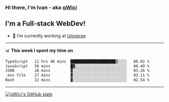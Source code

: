 ### Hi there, I'm Ivan - aka [qWici][website]

## I'm a Full-stack WebDev!
- 🔭 I’m currently working at [Universe][universe]

---

📊 **This week I spent my time on**
<!--START_SECTION:waka-->

```txt
TypeScript   11 hrs 46 mins  ████████████████████▒░░░░   80.82 %
JavaScript   56 mins         █▓░░░░░░░░░░░░░░░░░░░░░░░   06.49 %
JSON         28 mins         ▓░░░░░░░░░░░░░░░░░░░░░░░░   03.26 %
.env file    27 mins         ▓░░░░░░░░░░░░░░░░░░░░░░░░   03.11 %
Bash         22 mins         ▓░░░░░░░░░░░░░░░░░░░░░░░░   02.54 %
```

<!--END_SECTION:waka-->

---

[![qWici's GitHub stats](https://github-readme-stats.vercel.app/api?username=qWici)](https://github.com/qWici/github-readme-stats)

[website]: https://devkucher.com
[twitter]: https://twitter.com/KucherDev
[linkedin]: https://www.linkedin.com/in/ivankucher
[universe]: https://universeapps.limited

